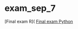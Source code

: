# exam_sep_7
[Final exam R](
[Final exam Python](https://github.com/MargotWolsink/exam_sep_7/blob/master/exam_Sep_7_2018%20(2).ipynb)
